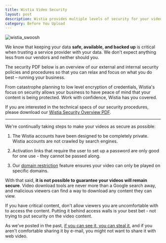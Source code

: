 ```yaml
---
title: Wistia Video Security
layout: post
description: Wistia provides multiple levels of security for your videos. Learn more here!
category: Before You Upload
---
```


<div class="post_image intro_image"><img src="http://embed.wistia.com/deliveries/3901c73197360c575b74624d854f4cc57e252e22.png" alt="wistia_swoosh" /></div>

We know that keeping your data **safe, available,
and backed up** is critical when trusting a service provider with your data. We don't
expect anything less from our vendors and neither should you.

The security PDF below is an overview of
our external and internal security policies and procedures so that you can relax and
focus on what you do best – running your business.

From catastrophe planning to low level encryption of credentials, Wistia's focus on security allows your business to have peace of mind that your content is being protected. Work with confidence, Wistia has you covered.

If you are interested in the technical specs of our security procedures, please download our [Wistia Security Overview PDF](http://wistia.com/documents/wistia_security.pdf).

---

We're continually taking steps to make your videos as secure as possible:

1. The Wistia accounts have been designed to be completely private. Wistia accounts are not crawled by search engines.

2. Activation links that require the user to set up a password are only good for one use - they cannot be passed along.

3. Our [domain restriction](/domain-restrictions) feature ensures your video can only be played on specific domains.

With that said, **it is not possible to guarantee your videos will remain secure**. Video download tools are never more than a Google search away, and malicious viewers can find a way to download any content they can view.

If you have critical content, don't allow viewers you are uncomfortable with to access the content. Putting it behind access walls is your best bet - not trying to put security on the video content.

As we've posted in the past, [if you can see it, you can steal it](http://wistia.com/blog/dirty-web-video-secret-if-you-can-see-it-you-can-steal-it), and if you aren't comfortable sharing it by e-mail, you might not want to share it with web video.



